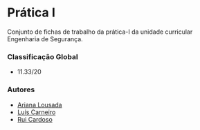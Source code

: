 # Prática I

Conjunto de fichas de trabalho da prática-I da unidade curricular Engenharia de Segurança.

### Classificação Global
 
 * 11.33/20

### Autores
 * [Ariana Lousada](https://github.com/arbl42)
 * [Luís Carneiro](https://github.com/lmrcarneiro)
 * [Rui Cardoso](https://github.com/Obsessi0n)

